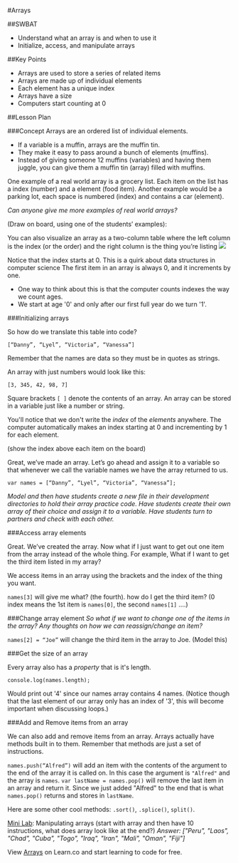 #Arrays

##SWBAT
+ Understand what an array is and when to use it
+ Initialize, access, and manipulate arrays

##Key Points
+ Arrays are used to store a series of related items
+ Arrays are made up of individual elements
+ Each element has a unique index
+ Arrays have a size
+ Computers start counting at 0

##Lesson Plan

###Concept
Arrays are an ordered list of individual elements.
+ If a variable is a muffin, arrays are the muffin tin.  
+ They make it easy to pass around a bunch of elements (muffins). 
+ Instead of giving someone 12 muffins (variables) and having them juggle, you can give them a muffin tin (array) filled with muffins.  

One example of a real world array is a grocery list. Each item on the list has a index (number) and a element (food item).  Another example would be a parking lot, each space is numbered (index) and contains a car (element).

*Can anyone give me more examples of real world arrays?*

(Draw on board, using one of the students’ examples):

You can also visualize an array as a two-column table where the left column is the index (or the order) and the right column is the thing you’re listing 
<img src= "https://s3.amazonaws.com/after-school-assets/advanced_jquery1.png">

Notice that the index starts at 0. This is a quirk about data structures in computer science The first item in an array is always 0, and it increments by one.
+ One way to think about this is that the computer counts indexes the way we count ages.
+ We start at age '0' and only after our first full year do we turn '1'.

###Initializing arrays

So how do we translate this table into code?
```
[“Danny”, “Lyel”, “Victoria”, “Vanessa”]
```
Remember that the names are data so they must be in quotes as strings.

An array with just numbers would look like this:
```
[3, 345, 42, 98, 7]
```
Square brackets `[ ]` denote the contents of an array.  An array can be stored in a variable just like a number or string.

You'll notice that we don't write the *index* of the *elements* anywhere. The computer automatically makes an index starting at 0 and incrementing by 1 for each element.

(show the index above each item on the board)

Great, we’ve made an array. Let’s go ahead and assign it to a variable so that whenever we call the variable names we have the array returned to us.

```
var names = [“Danny”, “Lyel”, “Victoria”, “Vanessa”];
```
*Model and then have students create a new file in their development directories to hold their array practice code. Have students create their own array of their choice and assign it to a variable. Have students turn to partners and check with each other.*

###Access array elements

Great. We’ve created the array. Now what if I just want to get out one item from the array instead of the whole thing. For example, What if I want to get the third item listed in my array?

We access items in an array using the brackets and the index of the thing you want.

`names[3]` will give me what? (the fourth). how do I get the third item? (0 index means the 1st item is `names[0]`, the second `names[1]` ....)

###Change array element
*So what if we want to change one of the items in the array? Any thoughts on how we can reassign/change an item?*

`names[2] = “Joe”` will change the third item in the array to Joe. (Model this)

###Get the size of an array

Every array also has a *property* that is it's length. 
```
console.log(names.length);
```
Would print out '4' since our names array contains 4 names.  (Notice though that the last element of our array only has an index of '3', this will become important when discussing loops.)

###Add and Remove items from an array

We can also add and remove items from an array. Arrays actually have methods built in to them. Remember that methods are just a set of instructions.

`names.push(“Alfred”)` will add an item with the contents of the argument to the end of the array it is called on. In this case the argument is `"Alfred"` and the array is `names`.
`var lastName = names.pop()` will remove the last item in an array and return it. Since we just added "Alfred" to the end that is what `names.pop()` returns and stores in `lastName`.

Here are some other cool methods: `.sort()`, `.splice()`, `split()`.

[Mini Lab](https://learn.co/admin/lessons/5206): Manipulating arrays (start with array and then have 10 instructions, what does array look like at the end?)
*Answer: ["Peru", "Laos", "Chad", "Cuba", "Togo", "Iraq", "Iran", "Mali", "Oman", "Fiji"]*

<p data-visibility='hidden'>View <a href='https://learn.co/lessons/hs-advanced-web-design-teachers-guide-js-arrays' title='Arrays'>Arrays</a> on Learn.co and start learning to code for free.</p>
